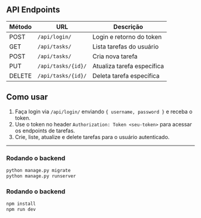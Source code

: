 ## API Endpoints

| Método | URL              | Descrição                     |
|--------|------------------|-------------------------------|
| POST   | `/api/login/`    | Login e retorno do token       |
| GET    | `/api/tasks/`    | Lista tarefas do usuário       |
| POST   | `/api/tasks/`    | Cria nova tarefa               |
| PUT    | `/api/tasks/{id}/` | Atualiza tarefa específica   |
| DELETE | `/api/tasks/{id}/` | Deleta tarefa específica     |

## Como usar

1. Faça login via `/api/login/` enviando `{ username, password }` e receba o token.
2. Use o token no header `Authorization: Token <seu-token>` para acessar os endpoints de tarefas.
3. Crie, liste, atualize e delete tarefas para o usuário autenticado.

---

### Rodando o backend

```bash
python manage.py migrate
python manage.py runserver
```

### Rodando o backend

```bash
npm install
npm run dev
```
